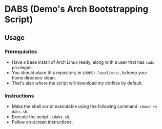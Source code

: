 # DABS (Demo's Arch Bootstrapping Script)

## Usage

### Prerequisites
- Have a base install of Arch Linux ready, along with a user that has `sudo` privileges.
- You should place this repository in `$HOME/.local/src/`, to keep your home directory clean.
- That's also where the script will download my dotfiles by default.

### Instructions
- Make the shell script executable using the following command: `chmod +x dabs.sh`.
- Execute the script `.\dabs.sh`.
- Follow on-screen instructions.
